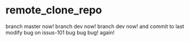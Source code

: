 remote_clone_repo
=================
branch master now!
branch dev now!
branch dev now! and commit to last
modify bug on issus-101
bug bug bug!
again!
